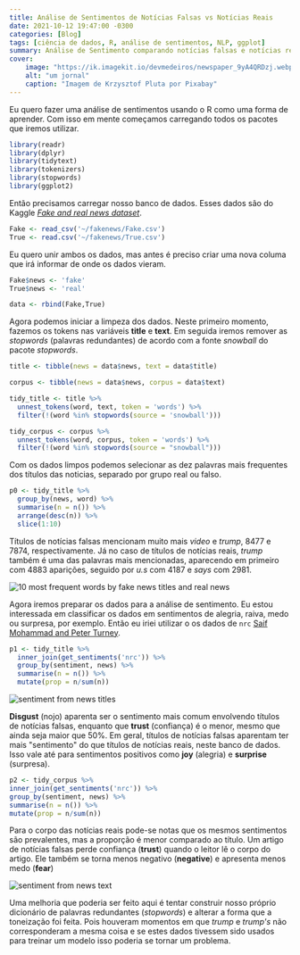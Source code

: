 ```yaml
---
title: Análise de Sentimentos de Notícias Falsas vs Notícias Reais
date: 2021-10-12 19:47:00 -0300
categories: [Blog]
tags: [ciência de dados, R, análise de sentimentos, NLP, ggplot]
summary: Análise de Sentimento comparando notícias falsas e notícias reais
cover:
    image: "https://ik.imagekit.io/devmedeiros/newspaper_9yA4QRDzj.webp"
    alt: "um jornal"
    caption: "Imagem de Krzysztof Pluta por Pixabay"
---
```


Eu quero fazer uma análise de sentimentos usando o R como uma forma de aprender. Com isso em mente começamos carregando todos os pacotes que iremos utilizar.

```r
library(readr)
library(dplyr)
library(tidytext)
library(tokenizers)
library(stopwords)
library(ggplot2)
```

Então precisamos carregar nosso banco de dados. Esses dados são do  Kaggle [_Fake and real news dataset_](https://www.kaggle.com/clmentbisaillon/fake-and-real-news-dataset).

```r
Fake <- read_csv('~/fakenews/Fake.csv')
True <- read.csv('~/fakenews/True.csv')
```

Eu quero unir ambos os dados, mas antes é preciso criar uma nova columa que irá informar de onde os dados vieram.

```r
Fake$news <- 'fake'
True$news <- 'real'

data <- rbind(Fake,True)
```

Agora podemos iniciar a limpeza dos dados. Neste primeiro momento, fazemos os tokens nas variáveis **title** e **text**. Em seguida iremos remover as _stopwords_ (palavras redundantes) de acordo com a fonte _snowball_ do pacote _stopwords_.

```r
title <- tibble(news = data$news, text = data$title)

corpus <- tibble(news = data$news, corpus = data$text)

tidy_title <- title %>%
  unnest_tokens(word, text, token = 'words') %>%
  filter(!(word %in% stopwords(source = 'snowball')))

tidy_corpus <- corpus %>%
  unnest_tokens(word, corpus, token = 'words') %>%
  filter(!(word %in% stopwords(source = "snowball")))
```

Com os dados limpos podemos selecionar as dez palavras mais frequentes dos títulos das noticias, separado por grupo real ou falso.

```r
p0 <- tidy_title %>%
  group_by(news, word) %>%
  summarise(n = n()) %>%
  arrange(desc(n)) %>%
  slice(1:10)
```

Títulos de notícias falsas mencionam muito mais _video_ e _trump_, 8477 e 7874, respectivamente. Já no caso de títulos de notícias reais, _trump_ também é uma das palavras mais mencionadas, aparecendo em primeiro com 4883 aparições, seguido por _u.s_ com 4187 e _says_ com 2981.

![10 most frequent words by fake news titles and real news](https://ik.imagekit.io/devmedeiros/10_popular_titles_H0dG3ljPN.png?updatedAt=1634083210303 "Top 10 words by fake news and real news")

Agora iremos preparar os dados para a análise de sentimento. Eu estou interessada em classificar os dados em sentimentos de alegria, raiva, medo ou surpresa, por exemplo. Então eu iriei utilizar o os dados de `nrc` [Saif Mohammad and Peter Turney](http://saifmohammad.com/WebPages/NRC-Emotion-Lexicon.htm).

```r
p1 <- tidy_title %>%
  inner_join(get_sentiments('nrc')) %>%
  group_by(sentiment, news) %>%
  summarise(n = n()) %>%
  mutate(prop = n/sum(n))
```

![sentiment from news titles](https://ik.imagekit.io/devmedeiros/title_sentiment_lkDe-y_p97.png?updatedAt=1634083978487 "Sentiment from news titles")

**Disgust** (nojo) aparenta ser o sentimento mais comum envolvendo títulos de notícias falsas, enquanto que **trust** (confiança) é o menor, mesmo que ainda seja maior que 50%. Em geral, títulos de notícias falsas aparentam ter mais "sentimento" do que títulos de notícias reais, neste banco de dados. Isso vale até para sentimentos positivos como **joy** (alegria) e **surprise** (surpresa).

```r
p2 <- tidy_corpus %>%
inner_join(get_sentiments('nrc')) %>%
group_by(sentiment, news) %>%
summarise(n = n()) %>%
mutate(prop = n/sum(n))
```

Para o corpo das notícias reais pode-se notas que os mesmos sentimentos são prevalentes, mas a proporção é menor comparado ao título. Um artigo de notícias falsas perde confiança (**trust**) quando o leitor lê o corpo do artigo. Ele também se torna menos negativo (**negative**) e apresenta menos medo (**fear**)

![sentiment from news text](https://ik.imagekit.io/devmedeiros/corpus_sentiment_302EKlTtO.png?updatedAt=1634083978312 "Sentiment from news corpus text")

Uma melhoria que poderia ser feito aqui é tentar construir nosso próprio dicionário de palavras redundantes (_stopwords_) e alterar a forma que a toneização foi feita. Pois houveram momentos em que _trump_ e _trump's_ não corresponderam a mesma coisa e se estes dados tivessem sido usados para treinar um modelo isso poderia se tornar um problema.
